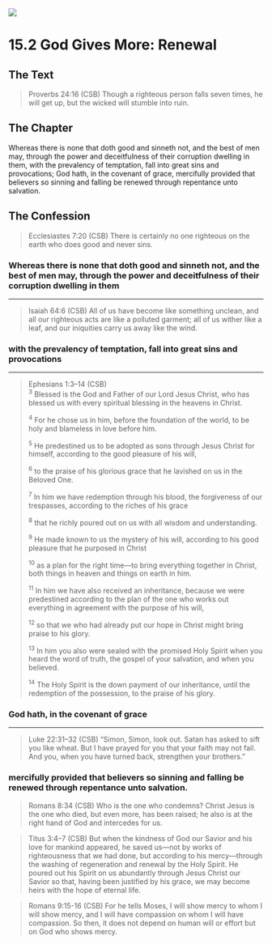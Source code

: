 <img class="intro-right" src="/images/art-1689.png">

# 15.2 God Gives More: Renewal

## The Text

>Proverbs 24:16 (CSB) Though a righteous person falls seven times, he will get up, but the wicked will stumble into ruin.

## The Chapter

Whereas there is none that doth good and sinneth not, and the best of men may, through the power and deceitfulness of their corruption dwelling in them, with the prevalency of temptation, fall into great sins and provocations; God hath, in the covenant of grace, mercifully provided that believers so sinning and falling be renewed through repentance unto salvation.

## The Confession

>Ecclesiastes 7:20 (CSB) There is certainly no one righteous on the earth who does good and never sins.

### Whereas there is none that doth good and sinneth not, and the best of men may, through the power and deceitfulness of their corruption dwelling in them

---

>Isaiah 64:6 (CSB) All of us have become like something unclean, and all our righteous acts are like a polluted garment; all of us wither like a leaf, and our iniquities carry us away like the wind.

### with the prevalency of temptation, fall into great sins and provocations

---

>Ephesians 1:3–14 (CSB)  
><sup>3</sup> Blessed is the God and Father of our Lord Jesus Christ, who has blessed us with every spiritual blessing in the heavens in Christ. 
>
><sup>4</sup> For he chose us in him, before the foundation of the world, to be holy and blameless in love before him. 
>
><sup>5</sup> He predestined us to be adopted as sons through Jesus Christ for himself, according to the good pleasure of his will, 
>
><sup>6</sup> to the praise of his glorious grace that he lavished on us in the Beloved One. 
>
><sup>7</sup> In him we have redemption through his blood, the forgiveness of our trespasses, according to the riches of his grace 
>
><sup>8</sup> that he richly poured out on us with all wisdom and understanding. 
>
><sup>9</sup> He made known to us the mystery of his will, according to his good pleasure that he purposed in Christ 
>
><sup>10</sup> as a plan for the right time—to bring everything together in Christ, both things in heaven and things on earth in him. 
>
><sup>11</sup> In him we have also received an inheritance, because we were predestined according to the plan of the one who works out everything in agreement with the purpose of his will, 
>
><sup>12</sup> so that we who had already put our hope in Christ might bring praise to his glory. 
>
><sup>13</sup> In him you also were sealed with the promised Holy Spirit when you heard the word of truth, the gospel of your salvation, and when you believed. 
>
><sup>14</sup> The Holy Spirit is the down payment of our inheritance, until the redemption of the possession, to the praise of his glory.

### God hath, in the covenant of grace

---

>Luke 22:31–32 (CSB) “Simon, Simon, look out. Satan has asked to sift you like wheat. But I have prayed for you that your faith may not fail. And you, when you have turned back, strengthen your brothers.”

### mercifully provided that believers so sinning and falling be renewed through repentance unto salvation.

>Romans 8:34 (CSB) Who is the one who condemns? Christ Jesus is the one who died, but even more, has been raised; he also is at the right hand of God and intercedes for us.

>Titus 3:4–7 (CSB) But when the kindness of God our Savior and his love for mankind appeared, he saved us—not by works of righteousness that we had done, but according to his mercy—through the washing of regeneration and renewal by the Holy Spirit. He poured out his Spirit on us abundantly through Jesus Christ our Savior so that, having been justified by his grace, we may become heirs with the hope of eternal life.

>Romans 9:15-16 (CSB) For he tells Moses, I will show mercy to whom I will show mercy, and I will have compassion on whom I will have compassion. So then, it does not depend on human will or effort but on God who shows mercy.
